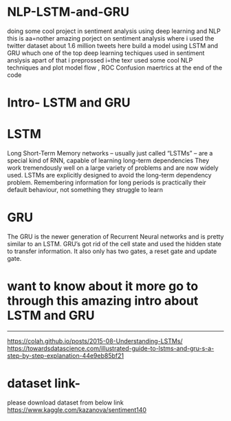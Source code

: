 # NLP-LSTM-and-GRU
doing some cool project in sentiment analysis using deep learning and NLP
this is aa=nother amazing porject on sentiment analysis where i used the twitter dataset about 1.6 million tweets
here build a model using LSTM and GRU whuch one of the top deep learning techiques used in sentiment anslysis apart of that i preprossed i=the texr used some cool NLP techniques 
and plot model flow , ROC Confusion maertrics at the end of the code

# Intro- LSTM and GRU
# LSTM
Long Short-Term Memory networks – usually just called “LSTMs” – are a special kind of RNN, capable of learning long-term dependencies They work tremendously well on a large variety of problems and are now widely used. LSTMs are explicitly designed to avoid the long-term dependency problem. Remembering information for long periods is practically their default behaviour, not something they struggle to learn
# GRU

The GRU is the newer generation of Recurrent Neural networks and is pretty similar to an LSTM. GRU’s got rid of the cell state and used the hidden state to transfer information. It also only has two gates, a reset gate and update gate.

# want to know about it more go to through this amazing intro about LSTM and GRU
----------------------------------------------------
https://colah.github.io/posts/2015-08-Understanding-LSTMs/
https://towardsdatascience.com/illustrated-guide-to-lstms-and-gru-s-a-step-by-step-explanation-44e9eb85bf21

# dataset link-
please download dataset from below link
https://www.kaggle.com/kazanova/sentiment140
